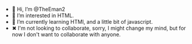 - 👋 Hi, I’m @TheEman2
- 👀 I’m interested in HTML.
- 🌱 I’m currently learning HTMl, and a little bit of javascript.
- ✖ I'm not looking to collaborate, sorry, I might change my mind, but for now I don't want to collaborate with anyone.

<!---
TheEman2/TheEman2 is a ✨ special ✨ repository because its `README.md` (this file) appears on your GitHub profile.
You can click the Preview link to take a look at your changes.
--->
